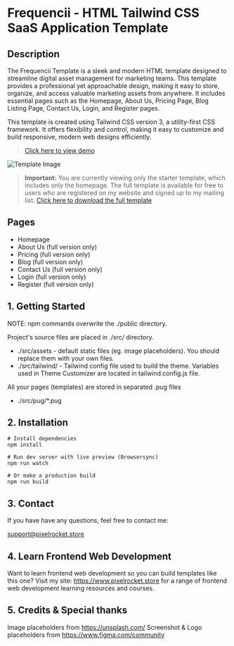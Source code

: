 # Frequencii - HTML Tailwind CSS SaaS Application Template

## Description

The Frequencii Template is a sleek and modern HTML template designed to streamline digital asset management for marketing teams. This template provides a professional yet approachable design, making it easy to store, organize, and access valuable marketing assets from anywhere. It includes essential pages such as the Homepage, About Us, Pricing Page, Blog Listing Page, Contact Us, Login, and Register pages.

This template is created using Tailwind CSS version 3, a utility-first CSS framework. It offers flexibility and control, making it easy to customize and build responsive, modern web designs efficiently.

> [Click here to view demo](https://html-frequencii-full.vercel.app/)

![Template Image](https://pixelrocket-public-assets.s3.eu-west-2.amazonaws.com/github-assets/frequencii.png)

> **Important:** You are currently viewing only the starter template, which includes only the homepage. The full template is available for free to users who are registered on my website and signed up to my mailing list.
> [Click here to download the full template](https://pixelrocket.store/free-templates/html-templates/frequenci-tailwind-html-website-template)


## Pages
- Homepage
- About Us (full version only)
- Pricing (full version only)
- Blog (full version only)
- Contact Us (full version only)
- Login (full version only)
- Register (full version only)


## 1. Getting Started

NOTE: npm commands overwrite the ./public directory.

Project's source files are placed in ./src/ directory. 
* ./src/assets - default static files (eg. image placeholders). You should replace them with your own files.
* ./src/tailwind/ - Tailwind config file used to build the theme. Variables used in Theme Customizer are located in tailwind.config.js file.

All your pages (templates) are stored in separated .pug files
* ./src/pug/*.pug 

## 2. Installation

```
# Install dependencies
npm install 

# Run dev server with live preview (Browsersync)
npm run watch

# Or make a production build 
npm run build
```

## 3. Contact

If you have have any questions, feel free to contact me:

support@pixelrocket.store

## 4. Learn Frontend Web Development

Want to learn frontend web development so you can build templates like this one? Visit my site: https://www.pixelrocket.store for a range of frontend web development learning resources and courses.

## 5. Credits & Special thanks

Image placeholders from https://unsplash.com/
Screenshot & Logo placeholders from https://www.figma.com/community
